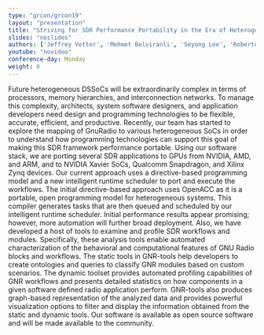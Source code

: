 ```yaml
---
type: "grcon/grcon19"
layout: "presentation"
title: "Striving for SDR Performance Portability in the Era of Heterogeneous SoCs"
slides: "noslides"
authors: ['Jeffrey Vetter', 'Mehmet Belviranli', 'Seyong Lee', 'Roberto Gioiosa', 'Abdel-Kareem Moadi']
youtube: "novideo"
conference-day: Monday
weight: 8
---
```

Future heterogeneous DSSoCs will be extraordinarily complex in terms of processors, memory hierarchies, and interconnection networks. To manage this complexity, architects, system software designers, and application developers need design and programming technologies to be flexible, accurate, efficient, and productive. Recently, our team has started to explore the mapping of GnuRadio to various heterogeneous SoCs in order to understand how programming technologies can support this goal of making this SDR framework performance portable. Using our software stack, we are porting several SDR applications to GPUs from NVIDIA, AMD, and ARM, and to NVIDIA Xavier SoCs, Qualcomm Snapdragon, and Xilinx Zynq devices. Our current approach uses a directive-based programming model and a new intelligent runtime scheduler to port and execute the workflows. The initial directive-based approach uses OpenACC as it is a portable, open programming model for heterogeneous systems. This compiler generates tasks that are then queued and scheduled by our intelligent runtime scheduler. Initial performance results appear promising; however, more automation will further broad deployment. Also, we have developed a host of tools to examine and profile SDR workflows and modules. Specifically, these analysis tools enable automated characterization of the behavioral and computational features of GNU Radio blocks and workflows. The static tools in GNR-tools help developers to create ontologies and queries to classify GNR modules based on custom scenarios. The dynamic toolset provides automated profiling capabilities of GNR workflows and presents detailed statistics on how components in a given software defined radio application perform. GNR-tools also produces graph-based representation of the analyzed data and provides powerful visualization options to filter and display the information obtained from the static and dynamic tools. Our software is available as open source software and will be made available to the community.